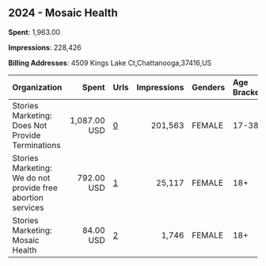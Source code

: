 ## 2024 - Mosaic Health 
**Spent**: 1,963.00

**Impressions**: 228,426

**Billing Addresses**: 4509 Kings Lake Ct,Chattanooga,37416,US

|Organization|Spent|Urls|Impressions|Genders|Age Brackets|Country Codes|
|:---|---:|:---|---:|:---|:---|:---|
|Stories Marketing: Does Not Provide Terminations|1,087.00 USD|[0](https://www.snap.com/political-ads/asset/6b070271b356cd2cff8866b5b29b37deecb5a66a9cebfaf49fc99dd44383977c?mediaType=mp4)|201,563|FEMALE|17-38|united states|
|Stories Marketing: We do not provide free abortion services|792.00 USD|[1](https://www.snap.com/political-ads/asset/3502d01630b0d35377c40b4e3b6eca60228e801242dcf2790b75ffd9a7f1a8f8?mediaType=mp4)|25,117|FEMALE|18+|united states|
|Stories Marketing: Mosaic Health|84.00 USD|[2](https://www.snap.com/political-ads/asset/0bb96b637ac2bbe72925f0579f3d5be56c890add8479a196a010b9de6e6ccef0?mediaType=mp4)|1,746|FEMALE|18+|united states|
